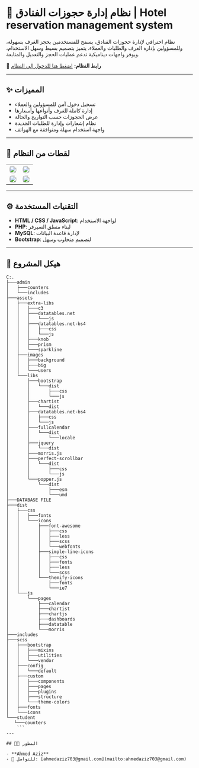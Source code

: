 # 🏨 نظام إدارة حجوزات الفنادق | Hotel reservation management system

نظام احترافي لإدارة حجوزات الفنادق، يسمح للمستخدمين بحجز الغرف بسهولة، وللمسؤولين بإدارة الغرف والطلبات والعملاء. يتميز بتصميم بسيط وسهل الاستخدام، ويوفر واجهات ديناميكية تدعم عمليات الحجز والتعديل والمتابعة.

🔗 **رابط النظام:** [اضغط هنا للدخول إلى النظام](https://ahmedazizalrages.kesug.com/hotel)

---

## ✨ المميزات

- تسجيل دخول آمن للمسؤولين والعملاء
- إدارة كاملة للغرف وأنواعها وأسعارها
- عرض الحجوزات حسب التواريخ والحالة
- نظام إشعارات وإدارة للطلبات الجديدة
- واجهة استخدام سهلة ومتوافقة مع الهواتف

---

## 📸 لقطات من النظام

<table>
  <tr>
    <td>
      <a href="https://postimg.cc/mz3X9mTd">
        <img src="https://i.postimg.cc/k4zkkHzd/image.png" width="100%" style="border-radius: 8px;">
      </a>
    </td>
    <td>
      <a href="https://postimg.cc/6T0b5bjq">
        <img src="https://i.postimg.cc/sDFkmt5Y/image.png" width="100%" style="border-radius: 8px;">
      </a>
    </td>
  </tr>
  <tr>
    <td>
      <a href="https://postimg.cc/5j1kJWmD">
        <img src="https://i.postimg.cc/v86RWQx8/image.png" width="100%" style="border-radius: 8px;">
      </a>
    </td>
    <td>
      <a href="https://postimg.cc/6ypj7Vg0">
        <img src="https://i.postimg.cc/GhkZ5qjZ/image.png" width="100%" style="border-radius: 8px;">
      </a>
    </td>
  </tr>
</table>

---

## ⚙️ التقنيات المستخدمة

- **HTML / CSS / JavaScript**: لواجهة الاستخدام
- **PHP**: لبناء منطق السيرفر
- **MySQL**: لإدارة قاعدة البيانات
- **Bootstrap**: لتصميم متجاوب وسهل

---

## 📁 هيكل المشروع

 ```
C:.
├───admin
│   ├───counters
│   └───includes
├───assets
│   ├───extra-libs
│   │   ├───c3
│   │   ├───datatables.net
│   │   │   └───js
│   │   ├───datatables.net-bs4
│   │   │   ├───css
│   │   │   └───js
│   │   ├───knob
│   │   ├───prism
│   │   └───sparkline
│   ├───images
│   │   ├───background
│   │   ├───big
│   │   └───users
│   └───libs
│       ├───bootstrap
│       │   └───dist
│       │       ├───css
│       │       └───js
│       ├───chartist
│       │   └───dist
│       ├───datatables.net-bs4
│       │   ├───css
│       │   └───js
│       ├───fullcalendar
│       │   └───dist
│       │       └───locale
│       ├───jquery
│       │   └───dist
│       ├───morris.js
│       ├───perfect-scrollbar
│       │   └───dist
│       │       ├───css
│       │       └───js
│       └───popper.js
│           └───dist
│               ├───esm
│               └───umd
├───DATABASE FILE
├───dist
│   ├───css
│   │   ├───fonts
│   │   └───icons
│   │       ├───font-awesome
│   │       │   ├───css
│   │       │   ├───less
│   │       │   ├───scss
│   │       │   └───webfonts
│   │       ├───simple-line-icons
│   │       │   ├───css
│   │       │   ├───fonts
│   │       │   ├───less
│   │       │   └───scss
│   │       └───themify-icons
│   │           ├───fonts
│   │           └───ie7
│   └───js
│       └───pages
│           ├───calendar
│           ├───chartist
│           ├───chartjs
│           ├───dashboards
│           ├───datatable
│           └───morris
├───includes
├───scss
│   ├───bootstrap
│   │   ├───mixins
│   │   ├───utilities
│   │   └───vendor
│   ├───config
│   │   └───default
│   ├───custom
│   │   ├───components
│   │   ├───pages
│   │   ├───plugins
│   │   ├───structure
│   │   └───theme-colors
│   ├───fonts
│   └───icons
└───student
    └───counters
     ```
---

## 🧑‍💻 المطور

- **Ahmed Aziz**
- 📧 للتواصل: [ahmedaziz703@gmail.com](mailto:ahmedaziz703@gmail.com)

